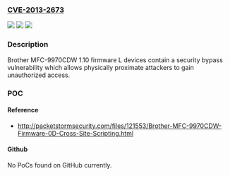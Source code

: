 ### [CVE-2013-2673](https://cve.mitre.org/cgi-bin/cvename.cgi?name=CVE-2013-2673)
![](https://img.shields.io/static/v1?label=Product&message=n%2Fa&color=blue)
![](https://img.shields.io/static/v1?label=Version&message=n%2Fa&color=blue)
![](https://img.shields.io/static/v1?label=Vulnerability&message=n%2Fa&color=brighgreen)

### Description

Brother MFC-9970CDW 1.10 firmware L devices contain a security bypass vulnerability which allows physically proximate attackers to gain unauthorized access.

### POC

#### Reference
- http://packetstormsecurity.com/files/121553/Brother-MFC-9970CDW-Firmware-0D-Cross-Site-Scripting.html

#### Github
No PoCs found on GitHub currently.

